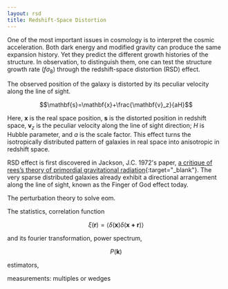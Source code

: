 ```yaml
---
layout: rsd 
title: Redshift-Space Distortion
---
```

<style>
#sidebar ul li .overview{
color:#ff5c33;
}
</style>

One of the most important issues in cosmology is to interpret the cosmic acceleration.
Both dark energy and modified gravity can produce the same expansion history.
Yet they predict the different growth histories of the structure.
In observation, to distinguish them, 
one can test the structure growth rate ($f\sigma_8$) through 
the redshift-space distortion (RSD) effect.

The observed position of the galaxy is distorted by its peculiar velocity along the line of sight.  

$$\mathbf{s}=\mathbf{x}+\frac{\mathbf{v}_z}{aH}$$  

Here, $\mathbf{x}$ is the real space position, 
$\mathbf{s}$ is the distorted position in redshift space,
$\mathbf{v}_z$ is the peculiar velocity along the line of sight direction;
$H$ is Hubble parameter, and $a$ is the scale factor.
This effect turns the isotropically distributed pattern of galaxies in real space into anisotropic in redshift space.


RSD effect is first discovered in Jackson, J.C. 1972's paper,
[a critique of rees’s theory of primordial gravitational radiation](https://ui.adsabs.harvard.edu/abs/arXiv:0810.3908 "Jackson1972"){:target="_blank"}.
The very sparse distributed galaxies already exhibit a directional arrangement along the line of sight, known as the Finger of God effect today.

The perturbation theory to solve eom.

The statistics, correlation function  

$$\xi(\mathbf{r})=\langle\delta(\mathbf{x})\delta(\mathbf{x+r})\rangle$$  

and its fourier transformation, power spectrum,

$$P(\mathbf{k})$$

estimators,

measurements:
multiples or wedges
